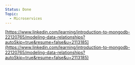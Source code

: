 ```yaml
---
Status: Done
Topic:
  - Microservices
---
```

[https://www.linkedin.com/learning/introduction-to-mongodb-22120765/modeling-data-relationships?autoSkip=true&resume=false&u=2113185](https://www.linkedin.com/learning/introduction-to-mongodb-22120765/modeling-data-relationships?autoSkip=true&resume=false&u=2113185)